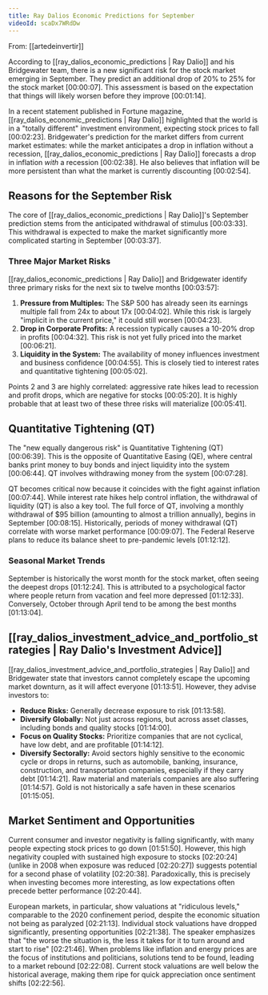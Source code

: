```yaml
---
title: Ray Dalios Economic Predictions for September
videoId: scaDx7WRdDw
---
```


From: [[artedeinvertir]] <br/> 

According to [[ray_dalios_economic_predictions | Ray Dalio]] and his Bridgewater team, there is a new significant risk for the stock market emerging in September. They predict an additional drop of 20% to 25% for the stock market <a class="yt-timestamp" data-t="00:00:07">[00:00:07]</a>. This assessment is based on the expectation that things will likely worsen before they improve <a class="yt-timestamp" data-t="00:01:14">[00:01:14]</a>.

In a recent statement published in Fortune magazine, [[ray_dalios_economic_predictions | Ray Dalio]] highlighted that the world is in a "totally different" investment environment, expecting stock prices to fall <a class="yt-timestamp" data-t="00:02:23">[00:02:23]</a>. Bridgewater's prediction for the market differs from current market estimates: while the market anticipates a drop in inflation without a recession, [[ray_dalios_economic_predictions | Ray Dalio]] forecasts a drop in inflation *with* a recession <a class="yt-timestamp" data-t="00:02:38">[00:02:38]</a>. He also believes that inflation will be more persistent than what the market is currently discounting <a class="yt-timestamp" data-t="00:02:54">[00:02:54]</a>.

## Reasons for the September Risk
The core of [[ray_dalios_economic_predictions | Ray Dalio]]'s September prediction stems from the anticipated withdrawal of stimulus <a class="yt-timestamp" data-t="00:03:33">[00:03:33]</a>. This withdrawal is expected to make the market significantly more complicated starting in September <a class="yt-timestamp" data-t="00:03:37">[00:03:37]</a>.

### Three Major Market Risks
[[ray_dalios_economic_predictions | Ray Dalio]] and Bridgewater identify three primary risks for the next six to twelve months <a class="yt-timestamp" data-t="00:03:57">[00:03:57]</a>:
1.  **Pressure from Multiples:** The S&P 500 has already seen its earnings multiple fall from 24x to about 17x <a class="yt-timestamp" data-t="00:04:02">[00:04:02]</a>. While this risk is largely "implicit in the current price," it could still worsen <a class="yt-timestamp" data-t="00:04:23">[00:04:23]</a>.
2.  **Drop in Corporate Profits:** A recession typically causes a 10-20% drop in profits <a class="yt-timestamp" data-t="00:04:32">[00:04:32]</a>. This risk is not yet fully priced into the market <a class="yt-timestamp" data-t="00:06:21">[00:06:21]</a>.
3.  **Liquidity in the System:** The availability of money influences investment and business confidence <a class="yt-timestamp" data-t="00:04:55">[00:04:55]</a>. This is closely tied to interest rates and quantitative tightening <a class="yt-timestamp" data-t="00:05:02">[00:05:02]</a>.

Points 2 and 3 are highly correlated: aggressive rate hikes lead to recession and profit drops, which are negative for stocks <a class="yt-timestamp" data-t="00:05:20">[00:05:20]</a>. It is highly probable that at least two of these three risks will materialize <a class="yt-timestamp" data-t="00:05:41">[00:05:41]</a>.

## Quantitative Tightening (QT)
The "new equally dangerous risk" is Quantitative Tightening (QT) <a class="yt-timestamp" data-t="00:06:39">[00:06:39]</a>. This is the opposite of Quantitative Easing (QE), where central banks print money to buy bonds and inject liquidity into the system <a class="yt-timestamp" data-t="00:06:44">[00:06:44]</a>. QT involves withdrawing money from the system <a class="yt-timestamp" data-t="00:07:28">[00:07:28]</a>.

QT becomes critical now because it coincides with the fight against inflation <a class="yt-timestamp" data-t="00:07:44">[00:07:44]</a>. While interest rate hikes help control inflation, the withdrawal of liquidity (QT) is also a key tool. The full force of QT, involving a monthly withdrawal of $95 billion (amounting to almost a trillion annually), begins in September <a class="yt-timestamp" data-t="00:08:15">[00:08:15]</a>. Historically, periods of money withdrawal (QT) correlate with worse market performance <a class="yt-timestamp" data-t="00:09:07">[00:09:07]</a>. The Federal Reserve plans to reduce its balance sheet to pre-pandemic levels <a class="yt-timestamp" data-t="01:12:12">[01:12:12]</a>.

### Seasonal Market Trends
September is historically the worst month for the stock market, often seeing the deepest drops <a class="yt-timestamp" data-t="01:12:24">[01:12:24]</a>. This is attributed to a psychological factor where people return from vacation and feel more depressed <a class="yt-timestamp" data-t="01:12:33">[01:12:33]</a>. Conversely, October through April tend to be among the best months <a class="yt-timestamp" data-t="01:13:04">[01:13:04]</a>.

## [[ray_dalios_investment_advice_and_portfolio_strategies | Ray Dalio's Investment Advice]]
[[ray_dalios_investment_advice_and_portfolio_strategies | Ray Dalio]] and Bridgewater state that investors cannot completely escape the upcoming market downturn, as it will affect everyone <a class="yt-timestamp" data-t="01:13:51">[01:13:51]</a>. However, they advise investors to:
*   **Reduce Risks:** Generally decrease exposure to risk <a class="yt-timestamp" data-t="01:13:58">[01:13:58]</a>.
*   **Diversify Globally:** Not just across regions, but across asset classes, including bonds and quality stocks <a class="yt-timestamp" data-t="01:14:00">[01:14:00]</a>.
*   **Focus on Quality Stocks:** Prioritize companies that are not cyclical, have low debt, and are profitable <a class="yt-timestamp" data-t="01:14:12">[01:14:12]</a>.
*   **Diversify Sectorally:** Avoid sectors highly sensitive to the economic cycle or drops in returns, such as automobile, banking, insurance, construction, and transportation companies, especially if they carry debt <a class="yt-timestamp" data-t="01:14:21">[01:14:21]</a>. Raw material and materials companies are also suffering <a class="yt-timestamp" data-t="01:14:57">[01:14:57]</a>. Gold is not historically a safe haven in these scenarios <a class="yt-timestamp" data-t="01:15:05">[01:15:05]</a>.

## Market Sentiment and Opportunities
Current consumer and investor negativity is falling significantly, with many people expecting stock prices to go down <a class="yt-timestamp" data-t="01:51:50">[01:51:50]</a>. However, this high negativity coupled with sustained high exposure to stocks <a class="yt-timestamp" data-t="02:20:24">[02:20:24]</a> (unlike in 2008 when exposure was reduced <a class="yt-timestamp" data-t="02:20:27">[02:20:27]</a>) suggests potential for a second phase of volatility <a class="yt-timestamp" data-t="02:20:38">[02:20:38]</a>. Paradoxically, this is precisely when investing becomes more interesting, as low expectations often precede better performance <a class="yt-timestamp" data-t="02:20:44">[02:20:44]</a>.

European markets, in particular, show valuations at "ridiculous levels," comparable to the 2020 confinement period, despite the economic situation not being as paralyzed <a class="yt-timestamp" data-t="02:21:13">[02:21:13]</a>. Individual stock valuations have dropped significantly, presenting opportunities <a class="yt-timestamp" data-t="02:21:38">[02:21:38]</a>. The speaker emphasizes that "the worse the situation is, the less it takes for it to turn around and start to rise" <a class="yt-timestamp" data-t="02:21:46">[02:21:46]</a>. When problems like inflation and energy prices are the focus of institutions and politicians, solutions tend to be found, leading to a market rebound <a class="yt-timestamp" data-t="02:22:08">[02:22:08]</a>. Current stock valuations are well below the historical average, making them ripe for quick appreciation once sentiment shifts <a class="yt-timestamp" data-t="02:22:56">[02:22:56]</a>.